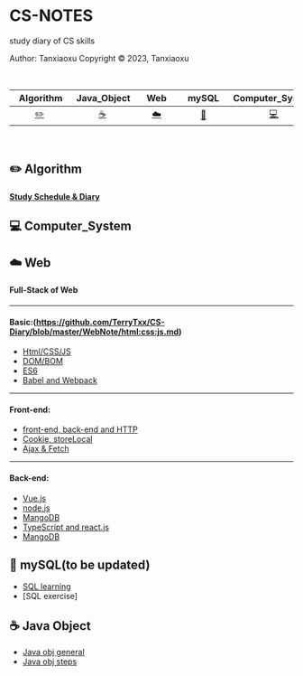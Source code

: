 # CS-NOTES
study diary of CS skills

Author: Tanxiaoxu
Copyright © 2023, Tanxiaoxu

<br>

|      &nbsp;&nbsp;Algorithm&nbsp;      |             &nbsp;Java_Object              | &nbsp;&nbsp;&nbsp;Web&nbsp;&nbsp;&nbsp; |     &nbsp;&nbsp;mySQL&nbsp;&nbsp;      |      Computer_System        | 
|:-------------------------------:|:---------------------------------------:|:---------------------------------------:|:--------------------------------:|:----------------------------------------:|
| [:pencil2:](#pencil2-Algorithm) | [:coffee:](#coffee-Java_Object) |          [:cloud:](#cloud-Web)          | [:floppy_disk:](#floppy_disk-mySQL) | [:computer:](#computer-Computer_System) |

<br>


## :pencil2:  Algorithm

#### [Study Schedule & Diary](https://github.com/TerryTxx/CS-Diary/blob/master/Algorithm/self_study.md)


## :computer: Computer_System

## :cloud: Web
#### Full-Stack of Web

---
#### Basic:(https://github.com/TerryTxx/CS-Diary/blob/master/WebNote/html:css:js.md)
- [Html/CSS/JS](https://github.com/TerryTxx/CS-Diary/blob/master/WebNote/html:css:js.md)
- [DOM/BOM](https://github.com/TerryTxx/CS-Diary/blob/master/WebNote/html:css:js.md)
- [ES6](https://github.com/TerryTxx/CS-Diary/blob/master/WebNote/ES6.md)
- [Babel and Webpack](https://github.com/TerryTxx/CS-Diary/blob/master/WebNote/ES610.md)
----
#### Front-end:
- [front-end, back-end and HTTP](https://github.com/TerryTxx/CS-Diary/blob/master/WebNote/http.md)
- [Cookie, storeLocal](https://github.com/TerryTxx/CS-Diary/blob/master/WebNote/Ajax&Fetch.md)
- [Ajax & Fetch](https://github.com/TerryTxx/CS-Diary/blob/master/WebNote/Ajax.md)
---
#### Back-end:
- [Vue.js](https://github.com/TerryTxx/CS-Diary/blob/master/WebNote/Vue_js.md)
- [node.js](https://github.com/TerryTxx/CS-Diary/blob/master/WebNote/node_js.mda)
- [MangoDB](https://github.com/TerryTxx/CS-Diary/blob/master/WebNote/MangoDB.md)
- [TypeScript and react.js](https://github.com/TerryTxx/CS-Diary/blob/master/WebNote/react_js.md)
- [MangoDB](https://github.com/TerryTxx/CS-Diary/blob/master/WebNote/Git.md)

## :floppy_disk: mySQL(to be updated)

- [SQL learning](https://github.com/TerryTxx/CS-Diary/blob/master/mySQL/react_js.md)
- [SQL exercise]

## :coffee: Java Object

- [Java obj general](https://github.com/TerryTxx/CS-Diary/blob/master/Java-OBJ/object-general.md)
- [Java obj steps](https://github.com/TerryTxx/CS-Diary/blob/master/Java-OBJ/studyDiary.md)



